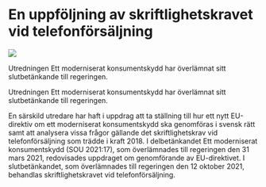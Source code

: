 # En uppföljning av skriftlighetskravet vid telefonförsäljning

![](/contentassets/85183782c7794b12a61f6525948533bb/sou202179.jpg?width=150&quality=85)

Utredningen Ett moderniserat konsumentskydd har överlämnat sitt slutbetänkande till regeringen.

Utredningen Ett moderniserat konsumentskydd har överlämnat sitt slutbetänkande till regeringen.

En särskild utredare har haft i uppdrag att ta ställning till hur ett nytt EU-direktiv om ett moderniserat konsumentskydd ska genomföras i svensk rätt samt att analysera vissa frågor gällande det skriftlighetskrav vid telefonförsäljning som trädde i kraft 2018. I delbetänkandet Ett moderniserat konsumentskydd (SOU 2021:17), som överlämnades till regeringen den 31 mars 2021, redovisades uppdraget om genomförande av EU-direktivet. I slutbetänkandet, som överlämnades till regeringen den 12 oktober 2021, behandlas skriftlighetskravet vid telefonförsäljning.
